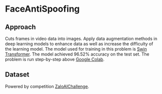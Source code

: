 # FaceAntiSpoofing
## Approach
Cuts frames in video data into images. Apply data augmentation methods in deep learning models to enhance data as well as increase the difficulty of the learning model. The model used for training in this problem is [Swin Transformer](https://arxiv.org/abs/2103.14030). The model achieved 96.52% accuracy on the test set.
The problem is run step-by-step above [Google Colab](https://colab.research.google.com/).
## Dataset
Powered by competition [ZaloAIChallenge](https://challenge.zalo.ai/).

